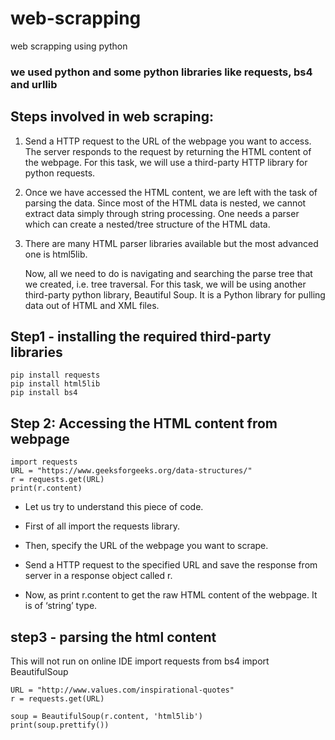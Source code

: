 # web-scrapping
web scrapping using python

### we used python and some python libraries like requests, bs4 and urllib

## Steps involved in web scraping:

1. Send a HTTP request to the URL of the webpage you want to access. The server responds to the request by returning the HTML content of the webpage. For this task, we will use a third-party HTTP library
   for python requests.
2. Once we have accessed the HTML content, we are left with the task of parsing the data. Since most of the HTML data is nested, we cannot extract data simply through string processing. One needs a
   parser which can create a nested/tree structure of the HTML data.
3. There are many HTML parser libraries available but the most advanced one is html5lib.

   Now, all we need to do is navigating and searching the parse tree that we created, i.e. tree traversal. For this task, we will be using another third-party python library, Beautiful Soup. It is a Python
   library for pulling data out of HTML and XML files.


## Step1 - installing the required third-party libraries

    pip install requests
    pip install html5lib
    pip install bs4

## Step 2: Accessing the HTML content from webpage

    import requests
    URL = "https://www.geeksforgeeks.org/data-structures/"
    r = requests.get(URL)
    print(r.content)


* Let us try to understand this piece of code.

* First of all import the requests library.
* Then, specify the URL of the webpage you want to scrape.
* Send a HTTP request to the specified URL and save the response from server in a response object called r.
* Now, as print r.content to get the raw HTML content of the webpage. It is of ‘string’ type.

## step3 - parsing the html content
   This will not run on online IDE
    import requests
    from bs4 import BeautifulSoup
 
    URL = "http://www.values.com/inspirational-quotes"
    r = requests.get(URL)
 
    soup = BeautifulSoup(r.content, 'html5lib')
    print(soup.prettify())




